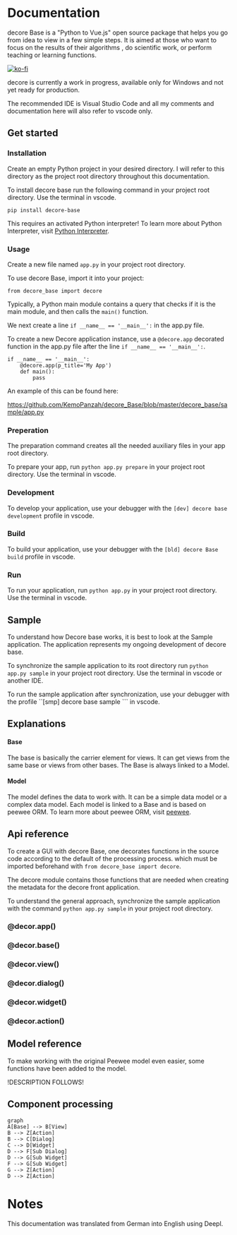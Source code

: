 # Documentation
decore Base is a "Python to Vue.js" open source package that helps you go from idea to view in a few simple steps. It is aimed at those who want to focus on the results of their algorithms , do scientific work, or perform teaching or learning functions.

[![ko-fi](https://ko-fi.com/img/githubbutton_sm.svg)](https://ko-fi.com/P5P2JCC5B)

decore is currently a work in progress, available only for Windows and not yet ready for production.

The recommended IDE is Visual Studio Code and all my comments and documentation here will also refer to vscode only.

## Get started
### Installation
Create an empty Python project in your desired directory. I will refer to this directory as the project root directory throughout this documentation.

To install decore base run the following command in your project root directory. Use the terminal in vscode.

```
pip install decore-base
```

This requires an activated Python interpreter! To learn more about Python Interpreter, visit [Python Interpreter](https://code.visualstudio.com/docs/python/environments).

### Usage
Create a new file named ``app.py`` in your project root directory.

To use decore Base, import it into your project:

```
from decore_base import decore
```

Typically, a Python main module contains a query that checks if it is the main module, and then calls the ``main()`` function.

We next create a line ``if __name__ == '__main__':`` in the app.py file.

To create a new Decore application instance, use a ``@decore.app`` decorated function in the app.py file after the line ``if __name__ == '__main__':``.

```
if __name__ == '__main__':
    @decore.app(p_title='My App')
    def main():
        pass
```

An example of this can be found here:

https://github.com/KemoPanzah/decore_Base/blob/master/decore_base/sample/app.py

### Preperation
The preparation command creates all the needed auxiliary files in your app root directory.

To prepare your app, run `` python app.py prepare `` in your project root directory. Use the terminal in vscode.

### Development
To develop your application, use your debugger with the `` [dev] decore base development `` profile in vscode.

### Build
To build your application, use your debugger with the `[bld] decore Base build` profile in vscode.

### Run
To run your application, run ``` python app.py ``` in your project root directory. Use the terminal in vscode.

## Sample
To understand how Decore base works, it is best to look at the Sample application. The application represents my ongoing development of decore base.

To synchronize the sample application to its root directory run ``python app.py sample`` in your project root directory. Use the terminal in vscode or another IDE.

To run the sample application after synchronization, use your debugger with the profile ``[smp] decore base sample ``` in vscode.

## Explanations

#### Base
The base is basically the carrier element for views. It can get views from the same base or views from other bases. The Base is always linked to a Model.

#### Model
The model defines the data to work with. It can be a simple data model or a complex data model. Each model is linked to a Base and is based on peewee ORM. To learn more about peewee ORM, visit [peewee](http://docs.peewee-orm.com/en/latest/).

## Api reference
To create a GUI with decore Base, one decorates functions in the source code according to the default of the processing process. which must be imported beforehand with ``from decore_base import decore``.

The decore module contains those functions that are needed when creating the metadata for the decore front application.

To understand the general approach, synchronize the sample application with the command ``python app.py sample`` in your project root directory.

### @decor.app()
### @decor.base()
### @decor.view()
### @decor.dialog()
### @decor.widget()
### @decor.action()

## Model reference
To make working with the original Peewee model even easier, some functions have been added to the model.

!DESCRIPTION FOLLOWS!

## Component processing
```mermaid
graph
A[Base] --> B[View]
B --> Z[Action]
B --> C[Dialog]
C --> D[Widget]
D --> F[Sub Dialog]
D --> G[Sub Widget]
F --> G[Sub Widget]
G --> Z[Action]
D --> Z[Action]
```

# Notes
This documentation was translated from German into English using Deepl.
